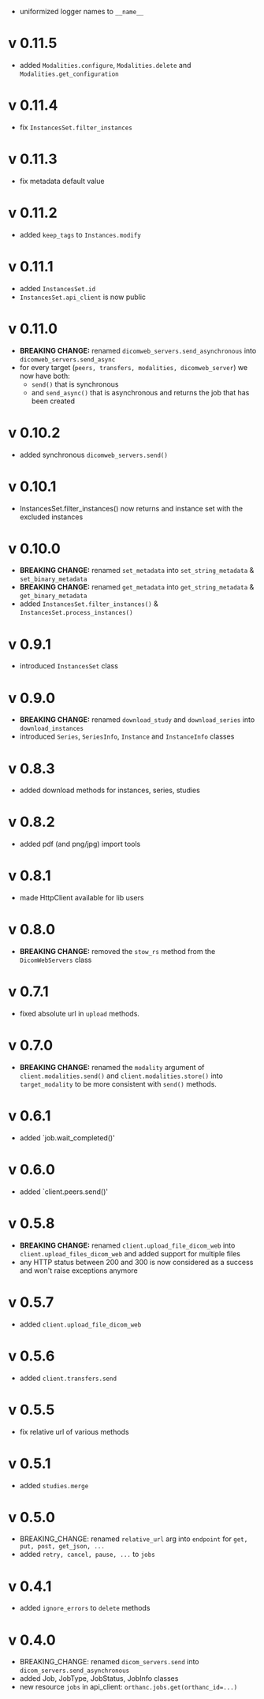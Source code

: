 - uniformized logger names to `__name__`

v 0.11.5
========
- added `Modalities.configure`, `Modalities.delete` and `Modalities.get_configuration`

v 0.11.4
========
- fix `InstancesSet.filter_instances`

v 0.11.3
========
- fix metadata default value

v 0.11.2
========

- added `keep_tags` to `Instances.modify`

v 0.11.1
========

- added `InstancesSet.id`
- `InstancesSet.api_client` is now public

v 0.11.0
========

- **BREAKING CHANGE:** renamed `dicomweb_servers.send_asynchronous` into `dicomweb_servers.send_async`
- for every target (`peers, transfers, modalities, dicomweb_server`) we now have both:
  - `send()` that is synchronous
  - and `send_async()` that is asynchronous and returns the job that has been created

v 0.10.2
========

- added synchronous `dicomweb_servers.send()`

v 0.10.1
========

- InstancesSet.filter_instances() now returns and instance set with the excluded instances

v 0.10.0
========

- **BREAKING CHANGE:** renamed `set_metadata` into `set_string_metadata` & `set_binary_metadata`
- **BREAKING CHANGE:** renamed `get_metadata` into `get_string_metadata` & `get_binary_metadata`
- added `InstancesSet.filter_instances()` & `InstancesSet.process_instances()` 

v 0.9.1
=======

- introduced `InstancesSet` class

v 0.9.0
=======

- **BREAKING CHANGE:** renamed `download_study` and `download_series` into `download_instances`
- introduced `Series`, `SeriesInfo`, `Instance` and `InstanceInfo` classes

v 0.8.3
=======

- added download methods for instances, series, studies

v 0.8.2
=======

- added pdf (and png/jpg) import tools

v 0.8.1
=======

- made HttpClient available for lib users

v 0.8.0
=======

- **BREAKING CHANGE:** removed the `stow_rs` method from the `DicomWebServers` class

v 0.7.1
=======

- fixed absolute url in `upload` methods.

v 0.7.0
=======

- **BREAKING CHANGE:** renamed the `modality` argument of `client.modalities.send()` and 
  `client.modalities.store()` into `target_modality` to be more consistent with `send()` methods.


v 0.6.1
=======

- added `job.wait_completed()'

v 0.6.0
=======

- added `client.peers.send()'

v 0.5.8
=======

- **BREAKING CHANGE:** renamed `client.upload_file_dicom_web` into `client.upload_files_dicom_web`
  and added support for multiple files
- any HTTP status between 200 and 300 is now considered as a success and won't
  raise exceptions anymore

v 0.5.7
=======

- added `client.upload_file_dicom_web`

v 0.5.6
=======

- added `client.transfers.send`

v 0.5.5
=======

- fix relative url of various methods

v 0.5.1
=======

- added `studies.merge`

v 0.5.0
=======

- BREAKING_CHANGE: renamed `relative_url` arg into `endpoint` for `get, put, post, get_json, ...`
- added `retry, cancel, pause, ...` to `jobs`

v 0.4.1
=======

- added `ignore_errors` to `delete` methods

v 0.4.0
=======

- BREAKING_CHANGE: renamed `dicom_servers.send` into `dicom_servers.send_asynchronous`
- added Job, JobType, JobStatus, JobInfo classes
- new resource `jobs` in api_client: `orthanc.jobs.get(orthanc_id=...)`